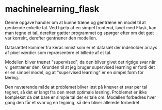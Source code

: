 # machinelearning_flask

Denne opgave handler om at kunne træne og gentræne en model til at genkende enkelte tal.
Ved hjælp af en simpel frontend, lavet med Flask, kan man tegne et tal, derefter gætter programmet og spørger efter om det gæt var korrekt, derefter gentræner den modellen.

Datasættet kommer fra keras mnist som er et datasæt der indeholder arrays af pixel værdier som repræsentere et billede af et tal.

Modellen bliver trænet "supervised", da den bliver givet det rigtige svar når vi gentræner den. Grunden til at jeg bruger supervised learning er fordi det er en simpel model, og at "supervised learning" er en simpel form for læring. 

Den nuværende måde at problemet bliver løst på kræver et svar per tal tegnet, så det er langt fra den mest optimale løsning. 
Problemet er ikke komplekst da det bare er simple tal der er tale om.
Modellen forbedres hver gang den får et svar og en tegning, så den bliver allerede forbedret.

